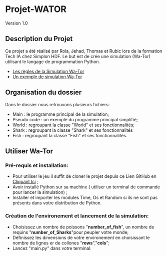 # Projet-WATOR
Version 1.0

## Description du Projet

Ce projet a été réalisé par Rola, Jehad, Thomas et Rubic lors de la formation Tech IA chez Simplon HDF. Le but est de crée une simulation (Wa-Tor) utilisant le langage de programmation Python. 


- [Les règles de la Simulation Wa-Tor](https://en.wikipedia.org/wiki/Wa-Tor#Rules)
- [Un exemple de simulation Wa-Tor](https://wa-tor.saidone.org/)


## Organisation du dossier

Dans le dossier nous retrouvons plusieurs fichiers:
- Main : le programme principal de la simulation;
- Pseudo code : un exemple du programme principal simplifié;
- World : regroupant la classe "World" et ses fonctionnalités;
- Shark : regroupant la classe "Shark" et ses fonctionnalités
- Fish : regroupant la classe "Fish" et ses fonctionnalités.

## Utiliser Wa-Tor 

### Pré-requis et installation:

- Pour utiliser le jeu il suffit de cloner le projet depuis ce Lien GitHub en [Cliquant Ici](https://github.com/RolaMmss/Projet-WATOR) ;
- Avoir installé Python sur sa machine ( utiliser un terminal de commande pour lancer la simulation) ;
- Installer et importer les modules Time, Os et Random si ils ne sont pas présents dans votre distribution de Python.

### Création de l'environement  et lancement de la simulation:
- Choisissez un nombre de poissons "**number_of_fish**", un nombre de requins "**number_of_Sharks**"pour peupler votre monde;
- Définissez les dimensions de votre environement en choisissant le nombre de lignes er de collones "**rows**","**cols**";
- Lancez "main.py" dans votre terminal.

